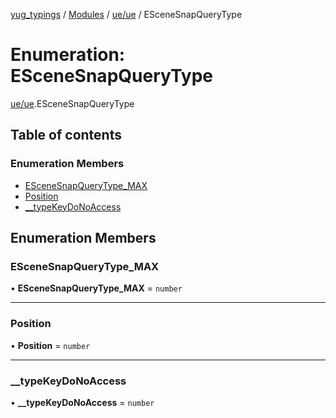 [yug_typings](../README.md) / [Modules](../modules.md) / [ue/ue](../modules/ue_ue.md) / ESceneSnapQueryType

# Enumeration: ESceneSnapQueryType

[ue/ue](../modules/ue_ue.md).ESceneSnapQueryType

## Table of contents

### Enumeration Members

- [ESceneSnapQueryType\_MAX](ue_ue.ESceneSnapQueryType.md#escenesnapquerytype_max)
- [Position](ue_ue.ESceneSnapQueryType.md#position)
- [\_\_typeKeyDoNoAccess](ue_ue.ESceneSnapQueryType.md#__typekeydonoaccess)

## Enumeration Members

### ESceneSnapQueryType\_MAX

• **ESceneSnapQueryType\_MAX** = `number`

___

### Position

• **Position** = `number`

___

### \_\_typeKeyDoNoAccess

• **\_\_typeKeyDoNoAccess** = `number`
